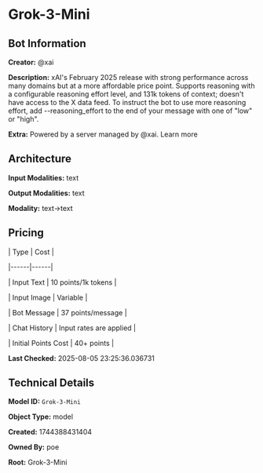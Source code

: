 # Grok-3-Mini

## Bot Information

**Creator:** @xai

**Description:** xAI's February 2025 release with strong performance across many domains but at a more affordable price point. Supports reasoning with a configurable reasoning effort level, and 131k tokens of context; doesn't have access to the X data feed.
To instruct the bot to use more reasoning effort, add --reasoning_effort to the end of your message with one of "low" or "high".

**Extra:** Powered by a server managed by @xai. Learn more


## Architecture

**Input Modalities:** text

**Output Modalities:** text

**Modality:** text->text


## Pricing

| Type | Cost |

|------|------|

| Input Text | 10 points/1k tokens |

| Input Image | Variable |

| Bot Message | 37 points/message |

| Chat History | Input rates are applied |

| Initial Points Cost | 40+ points |


**Last Checked:** 2025-08-05 23:25:36.036731


## Technical Details

**Model ID:** `Grok-3-Mini`

**Object Type:** model

**Created:** 1744388431404

**Owned By:** poe

**Root:** Grok-3-Mini
